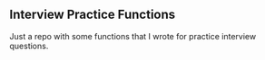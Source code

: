 ## Interview Practice Functions

Just a repo with some functions that I wrote for practice interview questions.